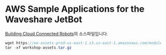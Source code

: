 # AWS Sample Applications for the Waveshare JetBot

[Building Cloud Connected Robots](https://catalog.us-east-1.prod.workshops.aws/workshops/fa208b8e-83d6-4cc1-8356-bfa5b6184fae/en-US)의 소스파일입니다. 

```java
wget https://ee-assets-prod-us-east-1.s3.us-east-1.amazonaws.com/modules/4301048177d549d3a52333b51ac7e8f7/v2/workshop-assets.tar.gz
tar -xf workshop-assets.tar.gz
```
